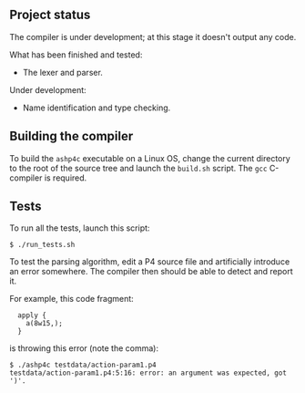 ## Project status

The compiler is under development; at this stage it doesn't output any code. 

What has been finished and tested:
  - The lexer and parser. 

Under development:
  - Name identification and type checking.

## Building the compiler

To build the `ashp4c` executable on a Linux OS, change the current directory to the root of the source tree and launch the `build.sh` script. The `gcc` C-compiler is required.

## Tests

To run all the tests, launch this script:

```$ ./run_tests.sh```

To test the parsing algorithm, edit a P4 source file and artificially introduce an error somewhere. The compiler then should be able to detect and report it.

For example, this code fragment:

```
  apply {
    a(8w15,);
  }
```
is throwing this error (note the comma):

```
$ ./ashp4c testdata/action-param1.p4
testdata/action-param1.p4:5:16: error: an argument was expected, got ')'.
```

